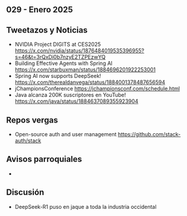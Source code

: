 029 - Enero 2025
--

## Tweetazos y Noticias
* NVIDIA Project DIGITS at CES2025 https://x.com/nvidia/status/1876484019535396955?s=46&t=3rQxDi0b7nzyE2TZPEzwYQ
* Building Effective Agents with Spring AI https://x.com/starbuxman/status/1884696201922253001
* Spring AI now supports DeepSeek! https://x.com/therealdanvega/status/1884001378487656594
* jChampionsConference https://jchampionsconf.com/schedule.html
* Java alcanza 200K suscriptores en YouTube! https://x.com/java/status/1884637089355923904

## Repos vergas
* Open-source auth and user management https://github.com/stack-auth/stack
 
## Avisos parroquiales

* 

## Discusión
* DeepSeek-R1 puso en jaque a toda la industria occidental
